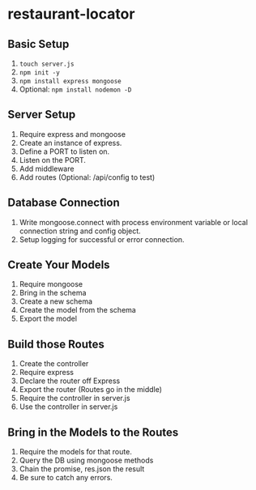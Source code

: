 # restaurant-locator


## Basic Setup

1. `touch server.js`
2. `npm init -y`
3. `npm install express mongoose`
4. Optional: `npm install nodemon -D`

## Server Setup

1. Require express and mongoose
2. Create an instance of express. 
3. Define a PORT to listen on.
4. Listen on the PORT.
5. Add middleware
6. Add routes (Optional: /api/config to test)

## Database Connection
1. Write mongoose.connect with process environment variable or local connection string and config object.
2. Setup logging for successful or error connection.

## Create Your Models
1. Require mongoose
2. Bring in the schema
3. Create a new schema
4. Create the model from the schema
5. Export the model

## Build those Routes
1. Create the controller
2. Require express
3. Declare the router off Express
4. Export the router (Routes go in the middle)
5. Require the controller in server.js
6. Use the controller in server.js

## Bring in the Models to the Routes
1. Require the models for that route. 
2. Query the DB using mongoose methods
3. Chain the promise, res.json the result
4. Be sure to catch any errors. 

